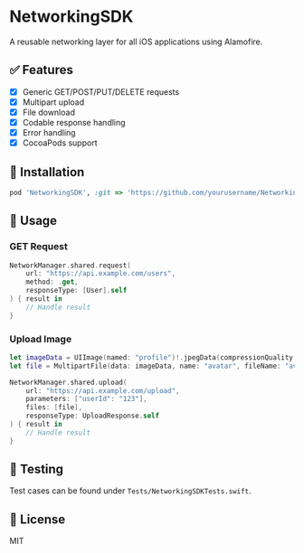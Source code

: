 # NetworkingSDK

A reusable networking layer for all iOS applications using Alamofire.

## ✅ Features

- [x] Generic GET/POST/PUT/DELETE requests
- [x] Multipart upload
- [x] File download
- [x] Codable response handling
- [x] Error handling
- [x] CocoaPods support

## 🚀 Installation

```ruby
pod 'NetworkingSDK', :git => 'https://github.com/yourusername/NetworkingSDK.git'
```

## 🔧 Usage

### GET Request

```swift
NetworkManager.shared.request(
    url: "https://api.example.com/users",
    method: .get,
    responseType: [User].self
) { result in
    // Handle result
}
```

### Upload Image

```swift
let imageData = UIImage(named: "profile")!.jpegData(compressionQuality: 0.8)!
let file = MultipartFile(data: imageData, name: "avatar", fileName: "avatar.jpg", mimeType: "image/jpeg")

NetworkManager.shared.upload(
    url: "https://api.example.com/upload",
    parameters: ["userId": "123"],
    files: [file],
    responseType: UploadResponse.self
) { result in
    // Handle result
}
```

## 🧪 Testing

Test cases can be found under `Tests/NetworkingSDKTests.swift`.

## 📄 License

MIT